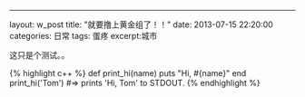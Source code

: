 ---
layout: w_post
title:  "就要撸上黄金组了！！"
date:   2013-07-15 22:20:00
categories: 日常
tags: 蛋疼
excerpt:城市

这只是个测试。。




{% highlight c++ %}
def print_hi(name)
  puts "Hi, #{name}"
end
print_hi('Tom')
#=> prints 'Hi, Tom' to STDOUT.
{% endhighlight %}
